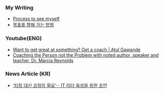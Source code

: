 ### My Writing
* [Process to see myself]()
* [목표를 향해 가는 방법](https://github.com/seock04/Uncertainty-Handler/blob/master/Coaching/How%20to%20Achieve%20the%20Goal.md)

### Youtube(ENG)
* [Want to get great at something? Get a coach | Atul Gawande](https://www.youtube.com/watch?v=oHDq1PcYkT4)
* [Coaching the Person not the Problem with noted author, speaker and teacher, Dr. Marcia Reynolds](https://www.youtube.com/watch?v=1kjtrUzEt0I&t=2268s)

### News Article (KR)
* [‘티칭 대신 코칭이 필요’··· IT 리더 육성을 위한 조언](https://www.ciokorea.com/news/277417)
